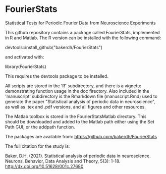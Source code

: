 # FourierStats
Statistical Tests for Periodic Fourier Data from Neuroscience Experiments

This github repository contains a package called FourierStats, implemented in R and Matlab. The R version can be installed with the following command:

devtools::install_github("bakerdh/FourierStats")

and activated with:

library(FourierStats)

This requires the devtools package to be installed.

All scripts are stored in the 'R' subdirectory, and there is a vignette demonstrating function usage in the doc firectory. Also included in the 'manuscript' subdirectory is the Rmarkdown file (manuscript.Rmd) used to generate the paper "Statistical analysis of periodic data in neuroscience", as well as .tex and .pdf versions, and all figures and other resources.

The Matlab toolbox is stored in the FourierStatsMatlab directory. This should be downloaded and added to the Matlab path either using the Set Path GUI, or the addpath function.

The packages are available from: https://github.com/bakerdh/FourierStats

The full citation for the study is:

Baker, D.H. (2021). Statistical analysis of periodic data in neuroscience. Neurons, Behavior, Data Analysis and Theory, 5(3): 1-18. http://dx.doi.org/10.51628/001c.27680

